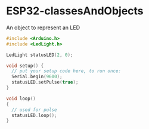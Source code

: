 # ESP32-classesAndObjects

An object to represent an LED


```cpp
#include <Arduino.h>
#include <LedLight.h>

LedLight statusLED(2, 0);

void setup() {
  // put your setup code here, to run once:
  Serial.begin(9600);
  statusLED.setPulse(true);
}

void loop() 
{
  // used for pulse
  statusLED.loop();
}
```
